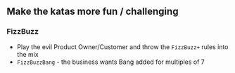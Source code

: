 ## Make the katas more fun / challenging

### FizzBuzz
- Play the evil Product Owner/Customer and throw the `FizzBuzz+` rules into the mix
- `FizzBuzzBang` - the business wants Bang added for multiples of 7